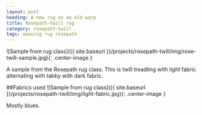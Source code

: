 ```yaml
---
layout: post
heading: A new rug on an old warp
title: Rosepath-twill rug
category: rosepath-twill
tags: weaving rug rosepath
---
```

![Sample from rug class]({{ site.baseurl }}/projects/rosepath-twill/img/rose-twill-sample.jpg){: .center-image }

A sample from the Rosepath rug class. This is twill treadling with light fabric alternating with tabby with dark fabric.

##Fabrics used
![Sample from rug class]({{ site.baseurl }}/projects/rosepath-twill/img/light-fabric.jpg){: .center-image }

Mostly blues.